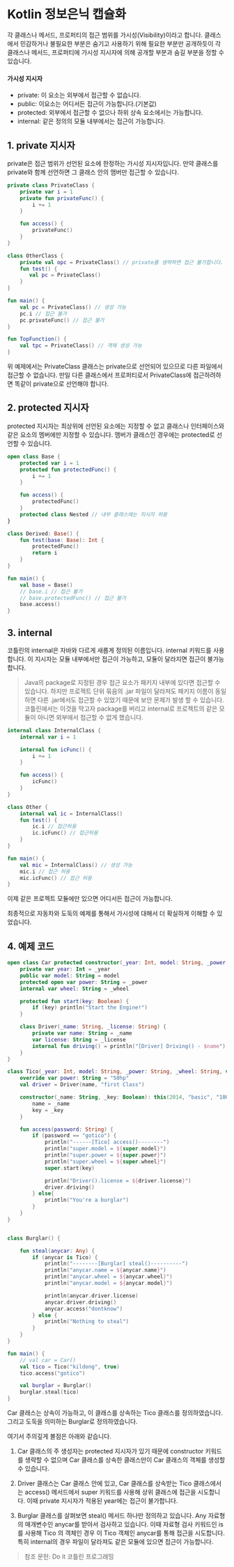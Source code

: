 # Kotlin 정보은닉 캡슐화

각 클래스나 메서드, 프로퍼티의 접근 범위를 가시성(Visibility)이라고 합니다. 클래스에서 민감하거나 불필요한 부분은 숨기고 사용하기 위해 필요한 부분만 공개하듯이 각 클래스나 메서드, 프로퍼티에 가시성 지시자에 의해 공개할 부분과 숨길 부분을 정할 수 있습니다.

#### 가시성 지시자

>
- private: 이 요소는 외부에서 접근할 수 없습니다.
- public: 이요소는 어디서든 접근이 가능합니다.(기본값)
- protected: 외부에서 접근할 수 없으나 하위 상속 요소에서는 가능합니다.
- internal: 같은 정의의 모듈 내부에서는 접근이 가능합니다.


## 1. private 지시자

private은 접근 범위가 선언된 요소에 한정하는 가시성 지시자입니다. 만약 클래스를 private와 함께 선언하면 그 클래스 안의 맴버만 접근할 수 있습니다.

```kotlin
private class PrivateClass {
    private var i = 1
    private fun privateFunc() {
        i += 1
    }

    fun access() {
        privateFunc()
    }
}

class OtherClass {
    private val opc = PrivateClass() // private를 생략하면 접근 불가합니다. 
    fun test() {
       val pc = PrivateClass()
    }
}

fun main() {
    val pc = PrivateClass() // 생성 가능
    pc.i // 접근 불가
    pc.privateFunc() // 접근 불가
}

fun TopFunction() {
    val tpc = PrivateClass() // 객체 생성 가능
}
```

위 예제에서는 PrivateClass 클래스는 private으로 선언되어 있으므로 다른 파일에서 접근할 수 없습니다. 만일 다른 클래스에서 프로퍼티로서 PrivateClass에 접근하려하면 똑같이 private으로 선언해야 합니다.


## 2. protected 지시자

protected 지시자는 최상위에 선언된 요소에는 지정할 수 없고 클래스나 인터페이스와 같은 요소의 멤버에만 지정할 수 있습니다. 맴버가 클래스인 경우에는 protected로 선언할 수 있습니다.


```kotlin
open class Base {
    protected var i = 1
    protected fun protectedFunc() {
        i += 1
    }

    fun access() {
        protectedFunc()
    }
    protected class Nested // 내부 클래스에는 지시자 허용
}

class Derived: Base() {
    fun test(base: Base): Int {
        protectedFunc()
        return i
    }
}

fun main() {
    val base = Base()
    // base.i // 접근 불가
    // base.protectedFunc() // 접근 불가
    base.access()
}
```

## 3. internal

코틀린의 internal은 자바와 다르게 새롭게 정의된 이름입니다. internal 키워드를 사용합니다. 이 지시자는 모듈 내부에서만 접근이 가능하고, 모듈이 달라지면 접근이 불가능합니다.  


> Java의 package로 지정된 경우 접근 요소가 패키지 내부에 있다면 접근할 수 있습니다. 하지만 프로젝트 단위 묶음의 .jar 파일이 달라져도 패키지 이름이 동일하면 다른 .jar에서도 접근할 수 있었기 때문에 보안 문제가 발생 할 수 있습니다. 코틀린에서는 이것을 막고자 package를 버리고 internal로 프로젝트의 같은 모듈이 아니면 외부에서 접근할 수 없게 했습니다.

```kotlin
internal class InternalClass {
    internal var i = 1

    internal fun icFunc() {
        i += 1
    }

    fun access() {
        icFunc()
    }
}

class Other {
    internal val ic = InternalClass()
    fun test() {
        ic.i // 접근허용
        ic.icFunc() // 접근허용
    }
}

fun main() {
    val mic = InternalClass() // 생성 가능
    mic.i // 접근 허용
    mic.icFunc() // 접근 허용
}
```

이제 같은 프로젝트 모듈에만 있으면 어디서든 접근이 가능합니다. 


최종적으로 자동차와 도둑의 예제를 통해서 가시성에 대해서 더 확실하게 이해할 수 있었습니다.

## 4. 예제 코드

```kotlin
open class Car protected constructor(_year: Int, model: String, _power: String, _wheel: String) {
    private var year: Int = _year
    public var model: String = model
    protected open var power: String = _power
    internal var wheel: String = _wheel

    protected fun start(key: Boolean) {
        if (key) println("Start the Engine!")
    }

    class Driver(_name: String, _license: String) {
        private var name: String = _name
        var license: String = _license
        internal fun driving() = println("[Driver] Driving() - $name")
    }
}

class Tico(_year: Int, model: String, _power: String, _wheel: String, var name: String, private var key: Boolean): Car(_year, model, _power, _wheel) {
    override var power: String = "50hp"
    val driver = Driver(name, "first Class")

    constructor(_name: String, _key: Boolean): this(2014, "basic", "100hp", "normal", _name, _key) {
        name = _name
        key = _key
    }

    fun access(password: String) {
        if (password == "gotico") {
            println("------[Tico] access()--------")
            println("super.model = ${super.model}")
            println("super.power = ${super.power}")
            println("super.wheel = ${super.wheel}")
            super.start(key)

            println("Driver().license = ${driver.license}")
            driver.driving()
        } else{
            println("You're a burglar")
        }
    }
}


class Burglar() {

    fun steal(anycar: Any) {
        if (anycar is Tico) {
            println("--------[Burglar] steal()----------")
            println("anycar.name = ${anycar.name}")
            println("anycar.wheel = ${anycar.wheel}")
            println("anycar.model = ${anycar.model}")

            println(anycar.driver.license)
            anycar.driver.driving()
            anycar.access("dontknow")
        } else {
            println("Nothing to steal")
        }
    }
}

fun main() {
    // val car = Car()
    val tico = Tico("kildong", true)
    tico.access("gotico")

    val burglar = Burglar()
    burglar.steal(tico)
}
```

Car 클래스는 상속이 가능하고, 이 클래스를 상속하는 Tico 클래스를 정의하였습니다. 그리고 도둑을 의미하는 Burglar로 정의하였습니다.

여기서 주의깊게 볼점은 아래와 같습니다.

1. Car 클래스의 주 생성자는 protected 지시자가 있기 때문에 constructor 키워드를 생략할 수 없으며 Car 클래스를 상속한 클래스만이 Car 클래스의 객체를 생성할 수 있습니다. 

2. Driver 클래스는 Car 클래스 안에 있고, Car 클래스를 상속받는 Tico 클래스에서는 access() 메서드에서 super 키워드를 사용해 상위 클래스에 접근을 시도합니다. 이때 private 지시자가 적용된 year에는 접근이 불가합니다. 


3. Burglar 클래스를 살펴보면 steal() 메서드 하나만 정의하고 있습니다. Any 자료형의 매개변수인 anycar를 받아서 검사하고 있습니다. 이때 자료형 검사 키워드인 is를 사용해 Tico 의 객체인 경우 이 Tico 객체인 anycar를 통해 접근을 시도합니다. 특히 internal의 경우 파일이 달라져도 같은 모듈에 있으면 접근이 가능합니다.

> 참조 문헌: Do it 코틀린 프로그래밍

